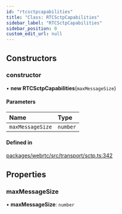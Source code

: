 ```yaml
---
id: "rtcsctpcapabilities"
title: "Class: RTCSctpCapabilities"
sidebar_label: "RTCSctpCapabilities"
sidebar_position: 0
custom_edit_url: null
---
```


## Constructors

### constructor

• **new RTCSctpCapabilities**(`maxMessageSize`)

#### Parameters

| Name | Type |
| :------ | :------ |
| `maxMessageSize` | `number` |

#### Defined in

[packages/webrtc/src/transport/sctp.ts:342](https://github.com/shinyoshiaki/werift-webrtc/blob/8a77e73/packages/webrtc/src/transport/sctp.ts#L342)

## Properties

### maxMessageSize

• **maxMessageSize**: `number`
